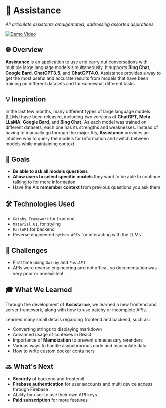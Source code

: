 # 🤖 **Assistance**
_All articulate assistants amalgamated, addressing assorted aspirations._

[![Demo Video](https://img.shields.io/badge/-Demo%20Video-red)](https://youtu.be/DAuMnWCKtSk)

## 🌐 **Overview**
**Assistance** is an application to use and carry out conversations with multiple large language models simultaneously. It supports **Bing Chat**, **Google Bard**, **ChatGPT3.5**, and **ChatGPT4.0**. Assistance provides a way to get the most useful and accurate results from models that have been training on different datasets and for somewhat different tasks.

## 💡 **Inspiration**
In the last few months, many different types of large language models (LLMs) have been released, including two versions of **ChatGPT**, **Meta LLaMA**, **Google Bard**, and **Bing Chat**. As each model was trained on different datasets, each one has its strengths and weaknesses. Instead of having to manually go through the major AIs, **Assistance** provides an intuitive way to query the models for information and switch between models while maintaining context.

## 🎯 **Goals**
- **Be able to ask all models questions**
- **Allow users to select specific models** they want to be able to continue talking to for more information
- Have the AIs **remember context** from previous questions you ask them

## 🛠 **Technologies Used**
- `Gatsby Framework` for frontend
- `Material UI`, for styling
- `FastAPI` for backend
- Reverse engineered `python APIs` for interacting with the LLMs

## 🚧 **Challenges**
- First time using `Gatsby` and `FastAPI`
- APIs were reverse engineering and not offical, so documentation was very poor or nonexistent.

## 🎓 **What We Learned**
Through the development of **Assistance**, we learned a new frontend and server framework, along with how to use patchy or incomplete APIs.

Learned many small details regarding frontend and backend, such as:
- Converting strings to displaying markdown
- Advanced usage of contexes in React
- Importance of **Memoization** to prevent unnecessary rerenders
- Various ways to handle asynchronous code and manipulate data
- How to write custom docker containers

## 🔜 **What's Next**
- **Security** of backend and frontend
- **Firebase authentication** for user accounts and multi device access through Firebase
- Ability for user to use their own API keys
- **Paid subscription** for more features
